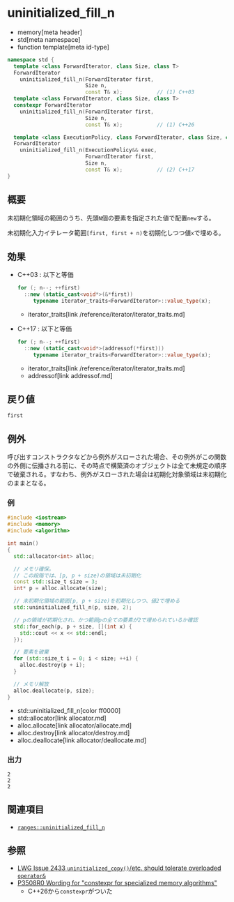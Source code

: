 # uninitialized_fill_n
* memory[meta header]
* std[meta namespace]
* function template[meta id-type]

```cpp
namespace std {
  template <class ForwardIterator, class Size, class T>
  ForwardIterator
    uninitialized_fill_n(ForwardIterator first,
                         Size n,
                         const T& x);           // (1) C++03
  template <class ForwardIterator, class Size, class T>
  constexpr ForwardIterator
    uninitialized_fill_n(ForwardIterator first,
                         Size n,
                         const T& x);           // (1) C++26

  template <class ExecutionPolicy, class ForwardIterator, class Size, class T>
  ForwardIterator
    uninitialized_fill_n(ExecutionPolicy&& exec,
                         ForwardIterator first,
                         Size n,
                         const T& x);           // (2) C++17
}
```

## 概要
未初期化領域の範囲のうち、先頭`N`個の要素を指定された値で配置`new`する。

未初期化入力イテレータ範囲`[first, first + n)`を初期化しつつ値`x`で埋める。


## 効果
- C++03 : 以下と等価
    ```cpp
    for (; n--; ++first)
      ::new (static_cast<void*>(&*first))
         typename iterator_traits<ForwardIterator>::value_type(x);
    ```
    * iterator_traits[link /reference/iterator/iterator_traits.md]

- C++17 : 以下と等価
    ```cpp
    for (; n--; ++first)
      ::new (static_cast<void*>(addressof(*first)))
         typename iterator_traits<ForwardIterator>::value_type(x);
    ```
    * iterator_traits[link /reference/iterator/iterator_traits.md]
    * addressof[link addressof.md]


## 戻り値
`first`

## 例外

呼び出すコンストラクタなどから例外がスローされた場合、その例外がこの関数の外側に伝播される前に、その時点で構築済のオブジェクトは全て未規定の順序で破棄される。すなわち、例外がスローされた場合は初期化対象領域は未初期化のままとなる。

### 例
```cpp example
#include <iostream>
#include <memory>
#include <algorithm>

int main()
{
  std::allocator<int> alloc;

  // メモリ確保。
  // この段階では、[p, p + size)の領域は未初期化
  const std::size_t size = 3;
  int* p = alloc.allocate(size);

  // 未初期化領域の範囲[p, p + size)を初期化しつつ、値2で埋める
  std::uninitialized_fill_n(p, size, 2);

  // pの領域が初期化され、かつ範囲pの全ての要素が2で埋められているか確認
  std::for_each(p, p + size, [](int x) {
    std::cout << x << std::endl;
  });

  // 要素を破棄
  for (std::size_t i = 0; i < size; ++i) {
    alloc.destroy(p + i);
  }

  // メモリ解放
  alloc.deallocate(p, size);
}
```
* std::uninitialized_fill_n[color ff0000]
* std::allocator[link allocator.md]
* alloc.allocate[link allocator/allocate.md]
* alloc.destroy[link allocator/destroy.md]
* alloc.deallocate[link allocator/deallocate.md]

### 出力
```
2
2
2
```


## 関連項目
- [`ranges::uninitialized_fill_n`](ranges_uninitialized_fill_n.md)


## 参照
- [LWG Issue 2433 `uninitialized_copy()`/etc. should tolerate overloaded `operator&`](https://wg21.cmeerw.net/lwg/issue2433)
- [P3508R0 Wording for "constexpr for specialized memory algorithms"](https://open-std.org/jtc1/sc22/wg21/docs/papers/2024/p3508r0.html)
    - C++26から`constexpr`がついた
